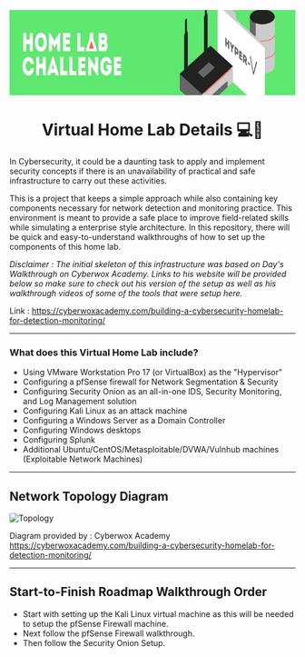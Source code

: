 
<br><h1 align="center"><img height="150" src="./Images/VirtualLabHeader.png" /><br><br> Virtual Home Lab Details 💻📝</h1>

In Cybersecurity, it could be a daunting task to apply and implement security concepts if there is an unavailability of practical and safe infrastructure to carry out these activities.

This is a project that keeps a simple approach while also containing key components necessary for network detection and monitoring practice. This environment is meant to provide a safe place to improve field-related skills while simulating a enterprise style architecture. In this repository, there will be quick and easy-to-understand walkthroughs of how to set up the components of this home lab.


*Disclaimer : The initial skeleton of this infrastructure was based on Day's Walkthrough on Cyberwox Academy. Links to his website will be provided below so make sure to check out his version of the setup as well as his walkthrough videos of some of the tools that were setup here.*

Link : https://cyberwoxacademy.com/building-a-cybersecurity-homelab-for-detection-monitoring/

---

### What does this Virtual Home Lab include?

- Using VMware Workstation Pro 17 (or VirtualBox) as the "Hypervisor"
- Configuring a pfSense firewall for Network Segmentation & Security
- Configuring Security Onion as an all-in-one IDS, Security Monitoring, and Log Management solution
- Configuring Kali Linux as an attack machine
- Configuring a Windows Server as a Domain Controller
- Configuring Windows desktops
- Configuring Splunk
- Additional Ubuntu/CentOS/Metasploitable/DVWA/Vulnhub machines (Exploitable Network Machines)

---

## Network Topology Diagram

![Topology](https://raw.github.com/Fazqix/Virtual-Home-Lab/master/Images/Topology.png)

Diagram provided by : Cyberwox Academy https://cyberwoxacademy.com/building-a-cybersecurity-homelab-for-detection-monitoring/

---

## Start-to-Finish Roadmap Walkthrough Order

- Start with setting up the Kali Linux virtual machine as this will be needed to setup the pfSense Firewall machine.
- Next follow the pfSense Firewall walkthrough.
- Then follow the Security Onion Setup.
